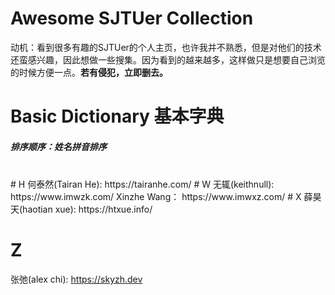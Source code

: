 # Awesome SJTUer Collection
动机：看到很多有趣的SJTUer的个人主页，也许我并不熟悉，但是对他们的技术还蛮感兴趣，因此想做一些搜集。因为看到的越来越多，这样做只是想要自己浏览的时候方便一点。**若有侵犯，立即删去。**
</br>
# Basic Dictionary 基本字典
##### 排序顺序：姓名拼音排序
</br>
# H
何泰然(Tairan He): https://tairanhe.com/
# W
无辄(keithnull): https://www.imwzk.com/
Xinzhe Wang： https://www.imwxz.com/ 
# X
薛昊天(haotian xue): https://htxue.info/ </br>

# Z

张弛(alex chi): https://skyzh.dev </br>


